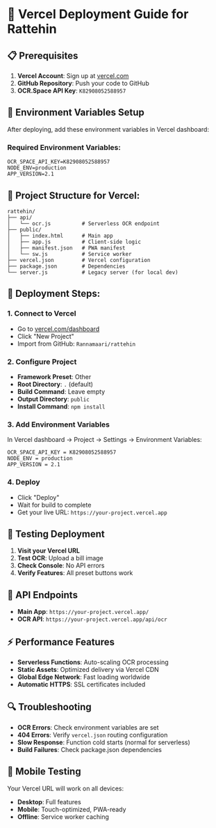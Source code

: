 # 🚀 Vercel Deployment Guide for Rattehin

## 📋 Prerequisites
1. **Vercel Account**: Sign up at [vercel.com](https://vercel.com)
2. **GitHub Repository**: Push your code to GitHub
3. **OCR.Space API Key**: `K82908052588957`

## 🔧 Environment Variables Setup
After deploying, add these environment variables in Vercel dashboard:

### Required Environment Variables:
```
OCR_SPACE_API_KEY=K82908052588957
NODE_ENV=production
APP_VERSION=2.1
```

## 📁 Project Structure for Vercel:
```
rattehin/
├── api/
│   └── ocr.js          # Serverless OCR endpoint
├── public/
│   ├── index.html      # Main app
│   ├── app.js          # Client-side logic
│   ├── manifest.json   # PWA manifest
│   └── sw.js           # Service worker
├── vercel.json         # Vercel configuration
├── package.json        # Dependencies
└── server.js           # Legacy server (for local dev)
```

## 🚀 Deployment Steps:

### 1. Connect to Vercel
- Go to [vercel.com/dashboard](https://vercel.com/dashboard)
- Click "New Project"
- Import from GitHub: `Rannamaari/rattehin`

### 2. Configure Project
- **Framework Preset**: Other
- **Root Directory**: `.` (default)
- **Build Command**: Leave empty
- **Output Directory**: `public`
- **Install Command**: `npm install`

### 3. Add Environment Variables
In Vercel dashboard → Project → Settings → Environment Variables:
```
OCR_SPACE_API_KEY = K82908052588957
NODE_ENV = production  
APP_VERSION = 2.1
```

### 4. Deploy
- Click "Deploy"
- Wait for build to complete
- Get your live URL: `https://your-project.vercel.app`

## 🧪 Testing Deployment
1. **Visit your Vercel URL**
2. **Test OCR**: Upload a bill image
3. **Check Console**: No API errors
4. **Verify Features**: All preset buttons work

## 🔧 API Endpoints
- **Main App**: `https://your-project.vercel.app/`
- **OCR API**: `https://your-project.vercel.app/api/ocr`

## ⚡ Performance Features
- **Serverless Functions**: Auto-scaling OCR processing
- **Static Assets**: Optimized delivery via Vercel CDN
- **Global Edge Network**: Fast loading worldwide
- **Automatic HTTPS**: SSL certificates included

## 🔍 Troubleshooting
- **OCR Errors**: Check environment variables are set
- **404 Errors**: Verify `vercel.json` routing configuration
- **Slow Response**: Function cold starts (normal for serverless)
- **Build Failures**: Check package.json dependencies

## 📱 Mobile Testing
Your Vercel URL will work on all devices:
- **Desktop**: Full features
- **Mobile**: Touch-optimized, PWA-ready
- **Offline**: Service worker caching